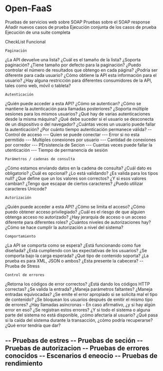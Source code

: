 # Open-FaaS

Pruebas de servicios web sobre SOAP
Pruebas sobre el SOAP response
Añadir nuevos casos de prueba
Ejecución conjunta de los casos de prueba
Ejecución de una suite completa

CheckList Funcional

    Paginación  
¿La API devuelve una lista? 
¿Cuál es el tamaño de la lista? 
¿Soporta paginación? 
¿Tiene tamaño por defecto para la paginación? 
¿Puedo controlar el número de resultados que obtengo en cada página? 
¿Podría ser diferente para cada usuario? 
¿Cómo obtiene la API esta información para el usuario? 
¿Hay alguna restricción para diferentes consumidores de la API, tales como web, móvil o tableta?


    Autenticación 
¿Quién puede acceder a esta API? 
¿Cómo se autentican? 
¿Cómo se mantiene la autenticación para llamadas posteriores? 
¿Soporta múltiple sesiones para los mismos usuarios? 
¿Qué hay de varias autenticaciones desde la misma máquina? 
¿Qué debe suceder si el usuario se desconecta de un dispositivo o del navegador? 
¿Cuántas veces un usuario puede fallar la autenticación? 
¿Por cuánto tiempo autenticación permanece válida?
-- Control de acceso
--- Quien se puede conectar
--- Error si no esta permitido
--- Multiples conexiones por usuario
--- Cantidad de conexiones por corredor
--- PErsistencia de Secion
--- Cuantas veces puede fallar la utenticación
--- Tiempo de permanencia de sesión

    Parámetros / cadenas de consulta 
¿Cómo estamos enviando datos en la cadena de consulta? 
¿Cuál dato es obligatorio? 
¿Cuál es opcional? 
¿Lo está validando? 
¿Es valida para los tipos  null? 
¿Que define  que un los valores son correctos? 
¿Y si esos valores cambian? ¿Tengo que escapar de ciertos caracteres? 
¿Puedo utilizar caracteres Unicode?

    Autorización 
¿Quién puede acceder a esta API? 
¿Cómo se limita el acceso? 
¿Cómo puedo obtener acceso privilegiado? 
¿Cuál es el riesgo de que alguien obtenga acceso no autorizado? 
¿Hay jerarquía de acceso o un acceso diferente para diferentes roles? 
¿Cuántos niveles de autorizaciones hay? ¿Cómo se hace cumplir la autorización a nivel del sistema?

    Comportamiento 
¿La API se comporta como se espera? 
¿Está funcionando como fue diseñada? 
¿Está cumpliendo con las expectativas de los usuarios? 
¿Se comporta bajo la carga esperada? 
¿Qué tipo de contenido soporta? 
¿La prueba es para XML, JSON o ambos? 
¿Esta presente la cabecera?
-- Prueba de Stress


    Control de errores 
¿Retorna los códigos de error correctos? 
¿Está dando los códigos HTTP correctas? 
¿Se valida la entrada? ¿Maneja parámetros faltantes? 
¿Maneja entradas equivocadas? 
¿Se emite el error apropiado si se solicita mal el tipo de contenido? 
¿Se bloquean los usuarios después de emitir el mismo tipo de errores? 
¿Hay llamadas asíncronas – En caso afirmativo, ¿y si hay algún error en eso? ¿Se registran estos errores? 
¿Y si todo el sistema o alguna parte del sistema no está disponible, ¿cómo afectaría al usuario? ¿Qué pasa si la caída del sistema durante la transacción, ¿cómo podría recuperarse? ¿Qué error tendría que dar?

-- Pruebas de estres
-- Pruebas de seción
-- Pruebas de autorizacion
-- Pruebas de errores conocidos
-- Escenarios d eneocio
-- Pruebas de rendimiento
-- 





